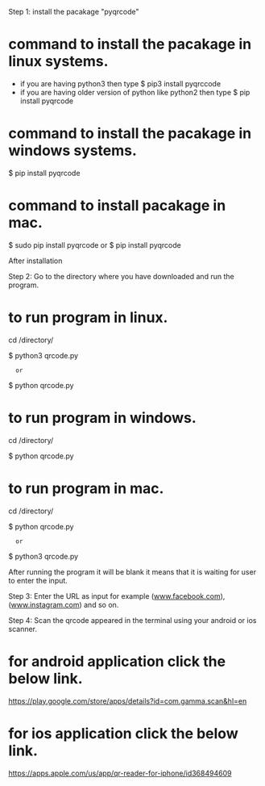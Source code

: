 Step 1: install the pacakage "pyqrcode"

# command to install the pacakage in linux systems.
 - if you are having python3 then type  $ pip3 install pyqrccode
 - if you are having older version of python like python2 then type $ pip install pyqrcode
 
# command to install the pacakage in windows systems.
 $ pip install pyqrcode
 
# command to install pacakage in mac.
 $ sudo pip install pyqrcode
        or
 $ pip install pyqrcode

After installation

Step 2: Go to the directory where you have downloaded and run the program.

# to run program in linux.
 cd /directory/
 
 $ python3 qrcode.py
    
      or
      
 $ python qrcode.py
 
# to run program in windows.
 
 cd /directory/
 
 $ python qrcode.py
 
# to run program in mac.
 
 cd /directory/
 
 $ python qrcode.py
    
      or
 
 $ python3 qrcode.py    

After running the program it will be blank it means that it is waiting for user to enter the input.

Step 3: Enter the URL as input for example (www.facebook.com), (www.instagram.com) and so on.

Step 4: Scan the qrcode appeared in the terminal using your android or ios scanner.

# for android application click the below link.
https://play.google.com/store/apps/details?id=com.gamma.scan&hl=en

# for ios application click the below link.
https://apps.apple.com/us/app/qr-reader-for-iphone/id368494609
